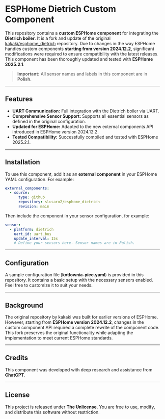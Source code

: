 # ESPHome Dietrich Custom Component

This repository contains a **custom ESPHome component** for integrating the **Dietrich boiler**. It is a fork and update of the original [kakaki/esphome_dietrich](https://github.com/kakaki/esphome_dietrich) repository. Due to changes in the way ESPHome handles custom components **starting from version 2024.12.2**, significant modifications were required to ensure compatibility with the latest releases. This component has been thoroughly updated and tested with **ESPHome 2025.2.1**.

> **Important:** All sensor names and labels in this component are in **Polish**.

---

## Features
- **UART Communication:** Full integration with the Dietrich boiler via UART.  
- **Comprehensive Sensor Support:** Supports all essential sensors as defined in the original configuration.  
- **Updated for ESPHome:** Adapted to the new external components API introduced in ESPHome version 2024.12.2.  
- **Tested Compatibility:** Successfully compiled and tested with ESPHome 2025.2.1.  

---

## Installation
To use this component, add it as an **external component** in your ESPHome YAML configuration. For example:

```yaml
external_components:
  - source:
      type: github
      repository: slusaro2/esphome_dietrich
      revision: main
```

Then include the component in your sensor configuration, for example:

```yaml
sensor:
  - platform: dietrich
    uart_id: uart_bus
    update_interval: 15s
    # Define your sensors here. Sensor names are in Polish.
```

---

## Configuration
A sample configuration file (**kotlownia-piec.yaml**) is provided in this repository. It contains a basic setup with the necessary sensors enabled. Feel free to customize it to suit your needs.

---

## Background
The original repository by kakaki was built for earlier versions of ESPHome. However, starting from **ESPHome version 2024.12.2**, changes in the custom component API required a complete rewrite of the component code. This fork preserves the original functionality while adapting the implementation to meet current ESPHome standards.

---

## Credits
This component was developed with deep research and assistance from **ChatGPT**.

---

## License
This project is released under **The Unlicense**. You are free to use, modify, and distribute this software without restriction.

